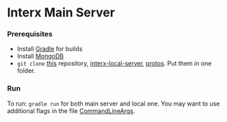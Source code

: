 # Interx Main Server

### Prerequisites

* Install [Gradle](https://gradle.org/install/) for builds
* Install [MongoDB](https://docs.mongodb.com/manual/installation/)
* ```git clone``` [this](https://github.com/Interx-lab/interx-main-server) repository,
[interx-local-server](https://github.com/Interx-lab/interx-local-server),
[protos](https://github.com/Interx-lab/protos). Put them in one folder.

### Run

To run: ```gradle run``` for both main server and local one. You may want to use additional flags in the file 
[CommandLineArgs](src/main/java/CommandLineArgs.java).
